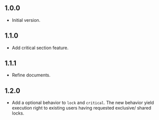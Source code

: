 ## 1.0.0

- Initial version.

## 1.1.0

- Add critical section feature.

## 1.1.1

- Refine documents.

## 1.2.0

- Add a optional behavior to `lock` and `critical`.
The new behavior yield execution right to existing users having requested exclusive/ shared locks.